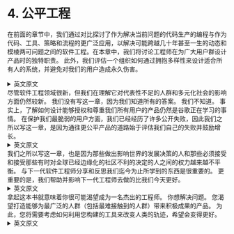 # 4. 公平工程
在前面的章节中，我们通过对比探讨了作为解决当前问题的代码生产的编程与作为代码、工具、策略和流程的更广泛应用，以解决可能跨越几十年甚至一生的动态和模棱两可问题之间的软件工程。在本章中，我们将讨论工程师在为广大用户群设计产品时的独特职责。 此外，我们评估一个组织如何通过拥抱多样性来设计适合所有人的系统，并避免对我们的用户造成永久伤害。
<details> <summary>英文原文</summary><div style="border:1px solid #eee;padding:5px;background-color:#F2F2F2">
In earlier chapters, we’ve explored the contrast between programming as the production of code that addresses the problem of the moment, and software engineering as the broader application of code, tools, policies, and processes to a dynamic and ambiguous problem that can span decades or even lifetimes. In this chapter, we’ll discuss the unique responsibilities of an engineer when designing products for a broad base of users. Further, we evaluate how an organization, by embracing diversity, can design systems that work for everyone, and avoid perpetuating harm against our users.
</div></details>
尽管软件工程领域很新，但我们在理解它对代表性不足的人群和多元化社会的影响方面仍然较新。 我们没有写这一章，因为我们知道所有的答案。 我们不知道。 事实上，了解如何设计能够授权和尊重我们所有用户的产品仍然是谷歌正在学习的事情。 在保护我们最脆弱的用户方面，我们已经经历了许多公开失败，因此我们之所以写这一章，是因为通往更公平产品的道路始于评估我们自己的失败并鼓励增长。
<details> <summary>英文原文</summary><div style="border:1px solid #eee;padding:5px;background-color:#F2F2F2">
As new as the field of software engineering is, we’re newer still at understanding the impact it has on underrepresented people and diverse societies. We did not write this chapter because we know all the answers. We do not. In fact, understanding how to engineer products that empower and respect all our users is still something Google is learning to do. We have had many public failures in protecting our most vulnerable users, and so we are writing this chapter because the path forward to more equitable products begins with evaluating our own failures and encouraging growth.
</div></details>
我们之所以写这一章，也是因为那些做出影响世界的发展决策的人和那些必须接受和接受那些有时对全球已经边缘化的社区不利的决定的人之间的权力越来越不平衡。 与下一代软件工程师分享和反思我们迄今为止所学到的东西是很重要的。 更重要的是，我们帮助并影响下一代工程师去做的比我们今天更好。
<details> <summary>英文原文</summary><div style="border:1px solid #eee;padding:5px;background-color:#F2F2F2">
We are also writing this chapter because of the increasing imbalance of power between those who make development decisions that impact the world and those who simply must accept and live with those decisions that sometimes disadvantage already marginalized communities globally. It is important to share and reflect on what we’ve learned so far with the next generation of software engineers. It is even more important that we help influence the next generation of engineers to be better than we are today.
</div></details>
拿起这本书就意味着你很可能渴望成为一名杰出的工程师。 你想解决问题。 您渴望打造能够为最广泛的人群（包括最难接触到的人群）带来积极成果的产品。 为此，您将需要考虑如何利用您构建的工具来改变人类的轨迹，希望会变得更好。
<details> <summary>英文原文</summary><div style="border:1px solid #eee;padding:5px;background-color:#F2F2F2">
Just picking up this book means that you likely aspire to be an exceptional engineer. You want to solve problems. You aspire to build products that drive positive outcomes for the broadest base of people, including people who are the most difficult to reach. To do this, you will need to consider how the tools you build will be leveraged to change the trajectory of humanity, hopefully for the better.
</div></details>